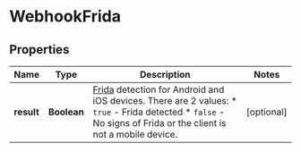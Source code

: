 

# WebhookFrida


## Properties

| Name | Type | Description | Notes |
|------------ | ------------- | ------------- | -------------|
|**result** | **Boolean** | [Frida](https://frida.re/docs/) detection for Android and iOS devices. There are 2 values:   * `true` - Frida detected   * `false` - No signs of Frida or the client is not a mobile device.  |  [optional] |



